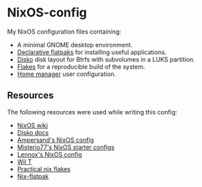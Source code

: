 # NixOS-config

My NixOS configuration files containing:
- A minimal GNOME desktop environment.
- [Declarative flatpaks](https://github.com/gmodena/nix-flatpak) for installing useful applications.
- [Disko](https://github.com/nix-community/disko) disk layout for Btrfs with subvolumes in a LUKS partition.
- [Flakes](https://nixos.wiki/wiki/flakes) for a reproducible build of the system.
- [Home manager](https://github.com/nix-community/home-manager) user configuration.

## Resources

The following resources were used while writing this config:
- [NixOS wiki](https://nixos.wiki)
- [Disko docs](https://github.com/nix-community/disko/tree/master/docs)
- [Ampersand's NixOS config](https://github.com/Andrey0189/nixos-config)
- [Misterio77's NixOS starter configs](https://github.com/Misterio77/nix-starter-configs)
- [Lennox's NixOS config](https://github.com/lennoxlotl/nixos-files)
- [Wil T](https://youtu.be/axOxLJ4BWmY)
- [Practical nix flakes](https://serokell.io/blog/practical-nix-flakes)
- [Nix-flatpak](https://github.com/gmodena/nix-flatpak)

